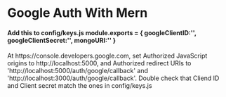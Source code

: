 <h1>Google Auth With Mern</h1>

<h4>
Add this to config/keys.js
module.exports = {
    googleClientID:'',
    googleClientSecret:'',
    mongoURI:''
}
</h4>

<p>
At https://console.developers.google.com, set Authorized JavaScript origins to http://localhost:5000, and Authorized redirect URIs to 'http://localhost:5000/auth/google/callback' and 'http://localhost:3000/auth/google/callback'. Double check that Cliend ID and Client secret match the ones in config/keys.js
</p>